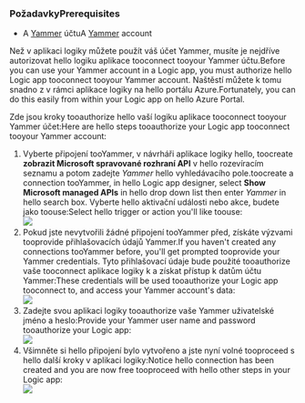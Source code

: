 ### <a name="prerequisites"></a><span data-ttu-id="89661-101">Požadavky</span><span class="sxs-lookup"><span data-stu-id="89661-101">Prerequisites</span></span>
* <span data-ttu-id="89661-102">A [Yammer](https://www.yammer.com/) účtu</span><span class="sxs-lookup"><span data-stu-id="89661-102">A [Yammer](https://www.yammer.com/) account</span></span> 

<span data-ttu-id="89661-103">Než v aplikaci logiky můžete použít váš účet Yammer, musíte je nejdříve autorizovat hello logiku aplikace tooconnect tooyour Yammer účtu.</span><span class="sxs-lookup"><span data-stu-id="89661-103">Before you can use your Yammer account in a Logic app, you must authorize hello Logic app tooconnect tooyour Yammer account.</span></span> <span data-ttu-id="89661-104">Naštěstí můžete k tomu snadno z v rámci aplikace logiky na hello portálu Azure.</span><span class="sxs-lookup"><span data-stu-id="89661-104">Fortunately, you can do this easily from within your Logic app on hello Azure Portal.</span></span> 

<span data-ttu-id="89661-105">Zde jsou kroky tooauthorize hello vaší logiku aplikace tooconnect tooyour Yammer účet:</span><span class="sxs-lookup"><span data-stu-id="89661-105">Here are hello steps tooauthorize your Logic app tooconnect tooyour Yammer account:</span></span>

1. <span data-ttu-id="89661-106">Vyberte připojení tooYammer, v návrháři aplikace logiky hello, toocreate **zobrazit Microsoft spravované rozhraní API** v hello rozevíracím seznamu a potom zadejte *Yammer* hello vyhledávacího pole.</span><span class="sxs-lookup"><span data-stu-id="89661-106">toocreate a connection tooYammer, in hello Logic app designer, select **Show Microsoft managed APIs** in hello drop down list then enter *Yammer* in hello search box.</span></span> <span data-ttu-id="89661-107">Vyberte hello aktivační události nebo akce, budete jako toouse:</span><span class="sxs-lookup"><span data-stu-id="89661-107">Select hello trigger or action you'll like toouse:</span></span>  
   ![](./media/connectors-create-api-yammer/yammer-1.png)
2. <span data-ttu-id="89661-108">Pokud jste nevytvořili žádné připojení tooYammer před, získáte výzvami tooprovide přihlašovacích údajů Yammer.</span><span class="sxs-lookup"><span data-stu-id="89661-108">If you haven't created any connections tooYammer before, you'll get prompted tooprovide your Yammer credentials.</span></span> <span data-ttu-id="89661-109">Tyto přihlašovací údaje bude použité tooauthorize vaše tooconnect aplikace logiky k a získat přístup k datům účtu Yammer:</span><span class="sxs-lookup"><span data-stu-id="89661-109">These credentials will be used tooauthorize your Logic app tooconnect to, and access your Yammer account's data:</span></span>  
   ![](./media/connectors-create-api-yammer/yammer-2.png)
3. <span data-ttu-id="89661-110">Zadejte svou aplikaci logiky tooauthorize vaše Yammer uživatelské jméno a heslo:</span><span class="sxs-lookup"><span data-stu-id="89661-110">Provide your Yammer user name and password tooauthorize your Logic app:</span></span>  
   ![](./media/connectors-create-api-yammer/yammer-3.png)   
4. <span data-ttu-id="89661-111">Všimněte si hello připojení bylo vytvořeno a jste nyní volné tooproceed s hello další kroky v aplikaci logiky:</span><span class="sxs-lookup"><span data-stu-id="89661-111">Notice hello connection has been created and you are now free tooproceed with hello other steps in your Logic app:</span></span>  
   ![](./media/connectors-create-api-yammer/yammer-4.png)   

